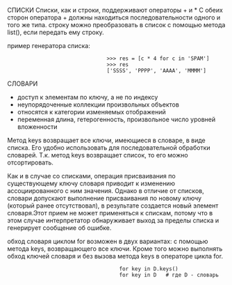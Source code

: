СПИСКИ Списки, как и строки, поддерживают операторы + и * С обеих сторон оператора + должны находиться последовательности одного и того же типа. строку можно преобразовать в список с помощью метода list(), если передать ему строку.

пример генератора списка:

                                    >>> res = [c * 4 for c in 'SPAM']
                                    >>> res
                                    ['SSSS', 'PPPP', 'AAAA', 'MMMM']


СЛОВАРИ
 - доступ к элементам по ключу, а не по индексу
 - неупорядоченные коллекции произвольных объектов
 - относятся к категории изменяемых отображений
 - переменная длина, гетерогенность, произвольное число уровней вложенности

Метод keys возвращает все ключи, имеющиеся в словаре, в виде списка. Его удобно использовать для последовательной
обработки словарей. Т.к. метод keys возвращает список, то его можно отсортировать.

Как и в случае со списками, операция присваивания по существующему ключу словаря приводит к изменению ассоциированного с ним значения. Однако в отличие от списков, словари допускают выполнение присваивания по новому ключу (который ранее отсутствовал), в результате создается новый элемент словаря.Этот прием не может применяться к спискам, потому что в этом случае интерпретатор обнаруживает выход за пределы списка и генерирует сообщение об ошибке.

обход словаря циклом for возможен в двух вариантах: с помощью метода keys, возвращающего все ключи. Кроме того
можно выполнять обход ключей словаря и без вызова метода keys в операторе цикла for.

                                        for key in D.keys()
                                        for key in D   # где D - словарь


